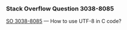 ### Stack Overflow Question 3038-8085

[SO 3038-8085](http://stackoverflow.com/q/30388085) &mdash;
How to use UTF-8 in C code?

